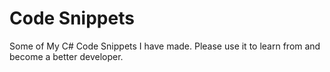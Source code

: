 # Code Snippets
Some of My C# Code Snippets I have made. Please use it to learn from and become a better developer.
